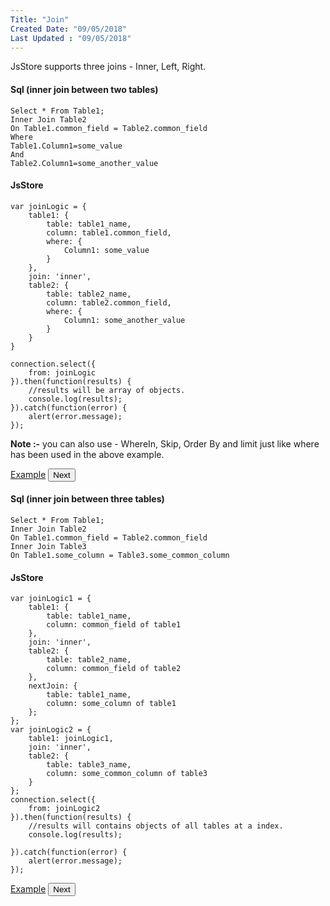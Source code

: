 ```yaml
---
Title: "Join"
Created Date: "09/05/2018"
Last Updated : "09/05/2018"
---
```


JsStore supports three joins - Inner, Left, Right.

#### Sql (inner join between two tables)

```
Select * From Table1;
Inner Join Table2
On Table1.common_field = Table2.common_field
Where
Table1.Column1=some_value
And
Table2.Column1=some_another_value
```

#### JsStore

```
var joinLogic = {
    table1: {
        table: table1_name,
        column: table1.common_field,
        where: {
            Column1: some_value
        }
    },
    join: 'inner',
    table2: {
        table: table2_name,
        column: table2.common_field,
        where: {
            Column1: some_another_value
        }
    }
}

connection.select({
    from: joinLogic
}).then(function(results) {
    //results will be array of objects.
    console.log(results);
}).catch(function(error) {
    alert(error.message);
});
```

**Note :-** you can also use - WhereIn, Skip, Order By and limit just like where has been used in the above example.

<p class="margin-top-40px center-align">
    <a class="btn info" target="_blank" href="/example/simple-join">Example</a>
    <button class="btn info btnNext">Next</button>
</p>

#### Sql (inner join between three tables)

```
Select * From Table1;
Inner Join Table2
On Table1.common_field = Table2.common_field
Inner Join Table3
On Table1.some_column = Table3.some_common_column
```

#### JsStore

```
var joinLogic1 = {
    table1: {
        table: table1_name,
        column: common_field of table1
    },
    join: 'inner',
    table2: {
        table: table2_name,
        column: common_field of table2
    },
    nextJoin: {
        table: table1_name,
        column: some_column of table1
    };
};
var joinLogic2 = {
    table1: joinLogic1,
    join: 'inner',
    table2: {
        table: table3_name,
        column: some_common_column of table3
    }
};
connection.select({
    from: joinLogic2
}).then(function(results) {
    //results will contains objects of all tables at a index.
    console.log(results);

}).catch(function(error) {
    alert(error.message);
});
```

<p class="margin-top-40px center-align">
    <a class="btn info" target="_blank" href="/example/multiple-table-join">Example</a>
    <button class="btn info btnNext">Next</button>
</p>
